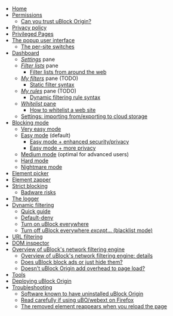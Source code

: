 - [Home](https://github.com/gorhill/uBlock/wiki/)
- [Permissions](https://github.com/gorhill/uBlock/wiki/Permissions)
    - [Can you trust uBlock Origin?](https://github.com/gorhill/uBlock/wiki/Can-you-trust-uBlock-Origin%3F)
- [Privacy policy](https://github.com/gorhill/uBlock/wiki/Privacy-policy)
- [Privileged Pages](https://github.com/gorhill/uBlock/wiki/Privileged-Pages)
- [The popup user interface](https://github.com/gorhill/uBlock/wiki/Quick-guide:-popup-user-interface)
    - [The per-site switches](https://github.com/gorhill/uBlock/wiki/Per-site-switches)
- [Dashboard](https://github.com/gorhill/uBlock/wiki/Dashboard)
    - [_Settings_](https://github.com/gorhill/uBlock/wiki/Dashboard:-Settings) pane
    - [_Filter lists_](https://github.com/gorhill/uBlock/wiki/Dashboard:-Filter-lists) pane
        - [Filter lists from around the web](https://github.com/gorhill/uBlock/wiki/Filter-lists-from-around-the-web)
    - [_My filters_](https://github.com/gorhill/uBlock/wiki/Dashboard:-My-filters) pane (TODO)
        - [Static filter syntax](https://github.com/gorhill/uBlock/wiki/Static-filter-syntax)
    - [_My rules_](https://github.com/gorhill/uBlock/wiki/Dashboard:-My-rules) pane (TODO)
        - [Dynamic filtering rule syntax](https://github.com/gorhill/uBlock/wiki/Dynamic-filtering:-rule-syntax)
    - [_Whitelist_ pane](https://github.com/gorhill/uBlock/wiki/Dashboard:-Whitelist)
        - [How to whitelist a web site](https://github.com/gorhill/uBlock/wiki/How-to-whitelist-a-web-site)
    - [Settings: importing from/exporting to cloud storage](https://github.com/gorhill/uBlock/wiki/Cloud-storage)
- [Blocking mode](https://github.com/gorhill/uBlock/wiki/Blocking-mode)
    - [Very easy mode](https://github.com/gorhill/uBlock/wiki/Blocking-mode:-very-easy-mode)
    - [Easy mode](https://github.com/gorhill/uBlock/wiki/Blocking-mode:-easy-mode) (default)
        - [Easy mode + enhanced security/privacy](https://github.com/gorhill/uBlock/wiki/Dynamic-filtering:-Benefits-of-blocking-3rd-party-iframe-tags)
        - [Easy mode + more privacy](https://github.com/gorhill/uBlock/wiki/Dynamic-filtering:-to-easily-reduce-privacy-exposure)
    - [Medium mode](https://github.com/gorhill/uBlock/wiki/Blocking-mode:-medium-mode) (optimal for advanced users)
    - [Hard mode](https://github.com/gorhill/uBlock/wiki/Blocking-mode:-hard-mode)
    - [Nightmare mode](https://github.com/gorhill/uBlock/wiki/Blocking-mode:-nightmare-mode)
- [Element picker](https://github.com/gorhill/uBlock/wiki/Element-picker)
- [Element zapper](https://github.com/gorhill/uBlock/wiki/Element-zapper)
- [Strict blocking](https://github.com/gorhill/uBlock/wiki/Strict-blocking)
    - [Badware risks](https://github.com/gorhill/uBlock/wiki/Badware-risks)
- [The logger](https://github.com/gorhill/uBlock/wiki/The-logger)
- [Dynamic filtering](https://github.com/gorhill/uBlock/wiki/Dynamic-filtering)
    - [Quick guide](https://github.com/gorhill/uBlock/wiki/Dynamic-filtering:-quick-guide)
    - [Default-deny](https://github.com/gorhill/uBlock/wiki/Dynamic-filtering:-default-deny)
    - [Turn on uBlock everywhere](https://github.com/gorhill/uBlock/wiki/Dynamic-filtering:-turn-off-uBlock-everywhere)
    - [Turn off uBlock everywhere _except_... (blacklist mode)](https://github.com/gorhill/uBlock/wiki/Dynamic-filtering:-turn-off-uBlock-everywhere-except)
- [URL filtering](https://github.com/gorhill/uBlock/wiki/Dynamic-URL-filtering)
- [DOM inspector](https://github.com/gorhill/uBlock/wiki/DOM-inspector)
- [Overview of uBlock's network filtering engine](https://github.com/gorhill/uBlock/wiki/Overview-of-uBlock's-network-filtering-engine)
    - [Overview of uBlock's network filtering engine: details](https://github.com/gorhill/uBlock/wiki/Overview-of-uBlock's-network-filtering-engine:-details)
    - [Does uBlock block ads or just hide them?](https://github.com/gorhill/uBlock/wiki/Does-uBlock-block-ads-or-just-hide-them%3F)
    - [Doesn't uBlock Origin add overhead to page load?](https://github.com/gorhill/uBlock/wiki/Doesn't-uBlock-Origin-add-overhead-to-page-load%3F)
- [Tools](https://github.com/gorhill/uBlock/wiki/Tools)
- [Deploying uBlock Origin](https://github.com/gorhill/uBlock/wiki/Deploying-uBlock-Origin)
- [Troubleshooting](https://github.com/gorhill/uBlock/wiki/Troubleshooting)
    - [Software known to have uninstalled uBlock Origin](https://github.com/gorhill/uBlock/wiki/Software-known-to-have-uninstalled-uBlock-Origin)
    - [Read carefully if using uBO/webext on Firefox](https://github.com/gorhill/uBlock/wiki/Firefox-WebExtensions)
    - [The removed element reappears when you reload the page](https://github.com/gorhill/uBlock/wiki/Element-picker#the-removed-element-reappears-when-you-reload-the-page)
